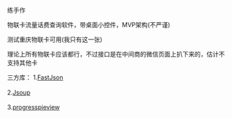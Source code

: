 练手作

物联卡流量话费查询软件，带桌面小控件，MVP架构(不严谨)

测试重庆物联卡可用(我只有这一张)

理论上所有物联卡应该都行，不过接口是在中间商的微信页面上扒下来的，估计不支持其他卡

三方库：
1.[FastJson](https://github.com/alibaba/fastjson)<br />  
2.[Jsoup](https://github.com/jhy/jsoup)<br />  
3.[progresspieview](https://github.com/FilipPudak/ProgressPieView)<br />
